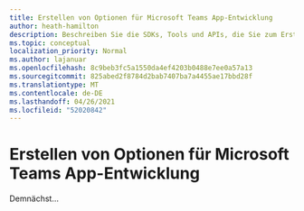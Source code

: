 ```yaml
---
title: Erstellen von Optionen für Microsoft Teams App-Entwicklung
author: heath-hamilton
description: Beschreiben Sie die SDKs, Tools und APIs, die Sie zum Erstellen aller Arten von apps Teams können.
ms.topic: conceptual
localization_priority: Normal
ms.author: lajanuar
ms.openlocfilehash: 8c9beb3fc5a1550da4ef4203b0488e7ee0a57a13
ms.sourcegitcommit: 825abed2f8784d2bab7407ba7a4455ae17bbd28f
ms.translationtype: MT
ms.contentlocale: de-DE
ms.lasthandoff: 04/26/2021
ms.locfileid: "52020842"
---
```

# <a name="build-options-for-microsoft-teams-app-development"></a>Erstellen von Optionen für Microsoft Teams App-Entwicklung

Demnächst...
